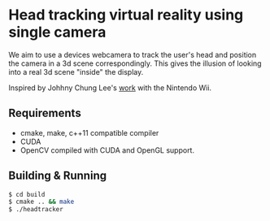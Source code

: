 Head tracking virtual reality using single camera
=================================================

We aim to use a devices webcamera to track the user's head and position
the camera in a 3d scene correspondingly. This gives the illusion of looking
into a real 3d scene "inside" the display.

Inspired by Johhny Chung Lee's [work](https://www.youtube.com/watch?v=Jd3-eiid-Uw) with the Nintendo Wii.


Requirements
------------
* cmake, make, c++11 compatible compiler
* CUDA
* OpenCV compiled with CUDA and OpenGL support.

Building & Running
------------------
```bash
$ cd build
$ cmake .. && make
$ ./headtracker
```
